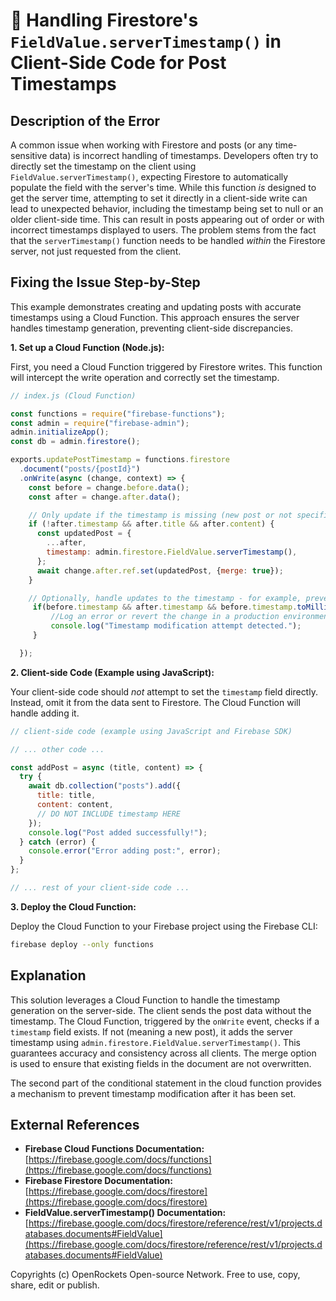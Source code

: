 # 🐞 Handling Firestore's `FieldValue.serverTimestamp()` in Client-Side Code for Post Timestamps


## Description of the Error

A common issue when working with Firestore and posts (or any time-sensitive data) is incorrect handling of timestamps.  Developers often try to directly set the timestamp on the client using `FieldValue.serverTimestamp()`, expecting Firestore to automatically populate the field with the server's time. While this function *is* designed to get the server time, attempting to set it directly in a client-side write can lead to unexpected behavior, including the timestamp being set to null or an older client-side time.  This can result in posts appearing out of order or with incorrect timestamps displayed to users.  The problem stems from the fact that the `serverTimestamp()` function needs to be handled *within* the Firestore server, not just requested from the client.

## Fixing the Issue Step-by-Step

This example demonstrates creating and updating posts with accurate timestamps using a Cloud Function.  This approach ensures the server handles timestamp generation, preventing client-side discrepancies.


**1. Set up a Cloud Function (Node.js):**

First, you need a Cloud Function triggered by Firestore writes.  This function will intercept the write operation and correctly set the timestamp.

```javascript
// index.js (Cloud Function)

const functions = require("firebase-functions");
const admin = require("firebase-admin");
admin.initializeApp();
const db = admin.firestore();

exports.updatePostTimestamp = functions.firestore
  .document("posts/{postId}")
  .onWrite(async (change, context) => {
    const before = change.before.data();
    const after = change.after.data();

    // Only update if the timestamp is missing (new post or not specifically updated)
    if (!after.timestamp && after.title && after.content) {
      const updatedPost = {
        ...after,
        timestamp: admin.firestore.FieldValue.serverTimestamp(),
      };
      await change.after.ref.set(updatedPost, {merge: true});
    }

    // Optionally, handle updates to the timestamp - for example, prevent users from modifying the timestamp after it has been set.
     if(before.timestamp && after.timestamp && before.timestamp.toMillis() != after.timestamp.toMillis()){
         //Log an error or revert the change in a production environment.
         console.log("Timestamp modification attempt detected.");
     }

  });
```

**2. Client-side Code (Example using JavaScript):**

Your client-side code should *not* attempt to set the `timestamp` field directly. Instead, omit it from the data sent to Firestore. The Cloud Function will handle adding it.


```javascript
// client-side code (example using JavaScript and Firebase SDK)

// ... other code ...

const addPost = async (title, content) => {
  try {
    await db.collection("posts").add({
      title: title,
      content: content,
      // DO NOT INCLUDE timestamp HERE
    });
    console.log("Post added successfully!");
  } catch (error) {
    console.error("Error adding post:", error);
  }
};

// ... rest of your client-side code ...
```

**3. Deploy the Cloud Function:**

Deploy the Cloud Function to your Firebase project using the Firebase CLI:

```bash
firebase deploy --only functions
```


## Explanation

This solution leverages a Cloud Function to handle the timestamp generation on the server-side.  The client sends the post data without the timestamp. The Cloud Function, triggered by the `onWrite` event, checks if a `timestamp` field exists. If not (meaning a new post), it adds the server timestamp using `admin.firestore.FieldValue.serverTimestamp()`. This guarantees accuracy and consistency across all clients. The merge option is used to ensure that existing fields in the document are not overwritten.

The second part of the conditional statement in the cloud function provides a mechanism to prevent timestamp modification after it has been set.


## External References

* **Firebase Cloud Functions Documentation:** [https://firebase.google.com/docs/functions](https://firebase.google.com/docs/functions)
* **Firebase Firestore Documentation:** [https://firebase.google.com/docs/firestore](https://firebase.google.com/docs/firestore)
* **FieldValue.serverTimestamp() Documentation:** [https://firebase.google.com/docs/firestore/reference/rest/v1/projects.databases.documents#FieldValue](https://firebase.google.com/docs/firestore/reference/rest/v1/projects.databases.documents#FieldValue)


Copyrights (c) OpenRockets Open-source Network. Free to use, copy, share, edit or publish.

